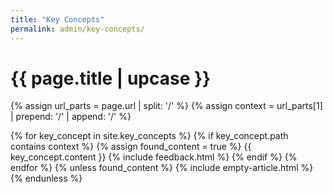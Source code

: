 ```yaml
---
title: "Key Concepts"
permalink: admin/key-concepts/
---
```


<h1 class="primary">{{ page.title | upcase }}</h1>

{% assign url_parts = page.url | split: '/' %}
{% assign context = url_parts[1] | prepend: '/' | append: '/' %}

{% for key_concept in site.key_concepts %}
{% if key_concept.path contains context %}
{% assign found_content = true %}
{{ key_concept.content }}
{% include feedback.html %}
{% endif %}
{% endfor %}
{% unless found_content %}
{% include empty-article.html %}
{% endunless %}

